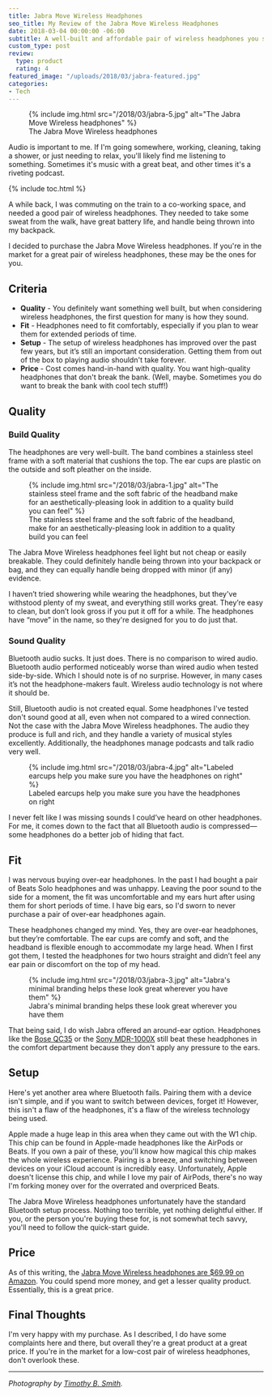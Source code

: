 ```yaml
---
title: Jabra Move Wireless Headphones
seo_title: My Review of the Jabra Move Wireless Headphones
date: 2018-03-04 00:00:00 -06:00
subtitle: A well-built and affordable pair of wireless headphones you shouldn't ignore
custom_type: post
review:
  type: product
  rating: 4
featured_image: "/uploads/2018/03/jabra-featured.jpg"
categories:
- Tech
---
```


<figure class="extendout">
  {% include img.html src="/2018/03/jabra-5.jpg" alt="The Jabra Move Wireless headphones" %}
  <figcaption>The Jabra Move Wireless headphones</figcaption>
</figure>

Audio is important to me. If I'm going somewhere, working, cleaning, taking a shower, or just needing to relax, you'll likely find me listening to something. Sometimes it's music with a great beat, and other times it's a riveting podcast.

{% include toc.html %}

A while back, I was commuting on the train to a co-working space, and needed a good pair of wireless headphones. They needed to take some sweat from the walk, have great battery life, and handle being thrown into my backpack.

I decided to purchase the Jabra Move Wireless headphones. If you're in the market for a great pair of wireless headphones, these may be the ones for you.

## Criteria

- **Quality** - You definitely want something well built, but when considering wireless headphones, the first question for many is how they sound.
- **Fit** - Headphones need to fit comfortably, especially if you plan to wear them for extended periods of time.
- **Setup** - The setup of wireless headphones has improved over the past few years, but it’s still an important consideration. Getting them from out of the box to playing audio shouldn't take forever.
- **Price** - Cost comes hand-in-hand with quality. You want high-quality headphones that don't break the bank. (Well, maybe. Sometimes you do want to break the bank with cool tech stuff!)

## Quality

### Build Quality

The headphones are very well-built. The band combines a stainless steel frame with a soft material that cushions the top. The ear cups are plastic on the outside and soft pleather on the inside.

<figure class="alignright">
  {% include img.html src="/2018/03/jabra-1.jpg" alt="The stainless steel frame and the soft fabric of the headband make for an aesthetically-pleasing look in addition to a quality build you can feel" %}
  <figcaption>The stainless steel frame and the soft fabric of the headband, make for an aesthetically-pleasing look in addition to a quality build you can&nbsp;feel</figcaption>
</figure>

The Jabra Move Wireless headphones feel light but not cheap or easily breakable. They could definitely handle being thrown into your backpack or bag, and they can equally handle being dropped with minor (if any) evidence.

I haven’t tried showering while wearing the headphones, but they've withstood plenty of my sweat, and everything still works great. They’re easy to clean, but don’t look gross if you put it off for a while. The headphones have “move” in the name, so they're designed for you to do just that.

### Sound Quality

Bluetooth audio sucks. It just does. There is no comparison to wired audio. Bluetooth audio performed noticeably worse than wired audio when tested side-by-side. Which I should note is of no surprise. However, in many cases it’s not the headphone-makers fault. Wireless audio technology is not where it should be.

Still, Bluetooth audio is not created equal. Some headphones I've tested don't sound good at all, even when not compared to a wired connection. Not the case with the Jabra Move Wireless headphones. The audio they produce is full and rich, and they handle a variety of musical styles excellently. Additionally, the headphones manage podcasts and talk radio very well.

<figure class="alignleft">
  {% include img.html src="/2018/03/jabra-4.jpg" alt="Labeled earcups help you make sure you have the headphones on right" %}
  <figcaption>Labeled earcups help you make sure you have the headphones on&nbsp;right</figcaption>
</figure>

I never felt like I was missing sounds I could’ve heard on other headphones. For me, it comes down to the fact that all Bluetooth audio is compressed—some headphones do a better job of hiding that fact.

## Fit
I was nervous buying over-ear headphones. In the past I had bought a pair of Beats Solo headphones and was unhappy. Leaving the poor sound to the side for a moment, the fit was uncomfortable and my ears hurt after using them for short periods of time. I have big ears, so I'd sworn to never purchase a pair of over-ear headphones again.

These headphones changed my mind. Yes, they are over-ear headphones, but they’re comfortable. The ear cups are comfy and soft, and the headband is flexible enough to accommodate my large head. When I first got them, I tested the headphones for two hours straight and didn’t feel any ear pain or discomfort on the top of my head.

<figure class="extendout">
  {% include img.html src="/2018/03/jabra-3.jpg" alt="Jabra's minimal branding helps these look great wherever you have them" %}
  <figcaption>Jabra's minimal branding helps these look great wherever you have them</figcaption>
</figure>

That being said, I do wish Jabra offered an around-ear option. Headphones like the [Bose QC35](http://amzn.to/2oPewNn) or the [Sony MDR-1000X](http://amzn.to/2H07PzF) still beat these headphones in the comfort department because they don't apply any pressure to the ears.

## Setup

Here's yet another area where Bluetooth fails. Pairing them with a device isn't simple, and if you want to switch between devices, forget it! However, this isn't a flaw of the headphones, it's a flaw of the wireless technology being used.

Apple made a huge leap in this area when they came out with the W1 chip. This chip can be found in Apple-made headphones like the AirPods or Beats. If you own a pair of these, you'll know how magical this chip makes the whole wireless experience. Pairing is a breeze, and switching between devices on your iCloud account is incredibly easy. Unfortunately, Apple doesn't license this chip, and while I love my pair of AirPods, there's no way I'm forking money over for the overrated and overpriced Beats.

The Jabra Move Wireless headphones unfortunately have the standard Bluetooth setup process. Nothing too terrible, yet nothing delightful either. If you, or the person you're buying these for, is not somewhat tech savvy, you'll need to follow the quick-start guide.

## Price

As of this writing, the [Jabra Move Wireless headphones are $69.99 on Amazon](http://amzn.to/2HTNRb6). You could spend more money, and get a lesser quality product. Essentially, this is a great price.

## Final Thoughts

I'm very happy with my purchase. As I described, I do have some complaints here and there, but overall they're a great product at a great price. If you're in the market for a low-cost pair of wireless headphones, don't overlook these.

---

*Photography by [Timothy B. Smith](/authors/timsmith).*
